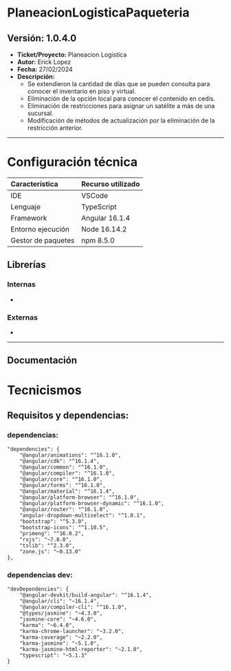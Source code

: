 # PlaneacionLogisticaPaqueteria

## Versión: 1.0.4.0

- __Ticket/Proyecto:__ Planeacion Logistica
- __Autor:__ Erick Lopez
- __Fecha:__ 27/02/2024
- __Descripción:__
  - Se extendieron la cantidad de días que se pueden consulta para conocer el inventario en piso y virtual.
  - Eliminación de la opción local para conocer el contenido en cedis.
  - Eliminación de restricciones para asignar un satélite a más de una sucursal.
  - Modificación de métodos de actualización por la eliminación de la restricción anterior.

--------
# Configuración técnica
| Característica          | Recurso utilizado |
| :---------------------- | :---------------- |
| IDE                     | VSCode            |
| Lenguaje                | TypeScript        |
| Framework               | Angular 16.1.4    |
| Entorno ejecución       | Node 16.14.2      | 
| Gestor de paquetes      | npm 8.5.0         |

## Librerías
### Internas
-
### Externas
-
--------------
## Documentación
# Tecnicismos
## Requisitos y dependencias: 
### dependencias: 
```
"dependencies": {
    "@angular/animations": "^16.1.0",
    "@angular/cdk": "^16.1.4",
    "@angular/common": "^16.1.0",
    "@angular/compiler": "^16.1.0",
    "@angular/core": "^16.1.0",
    "@angular/forms": "^16.1.0",
    "@angular/material": "^16.1.4",
    "@angular/platform-browser": "^16.1.0",
    "@angular/platform-browser-dynamic": "^16.1.0",
    "@angular/router": "^16.1.0",
    "angular-dropdown-multiselect": "^1.0.1",
    "bootstrap": "^5.3.0",
    "bootstrap-icons": "^1.10.5",
    "primeng": "^16.0.2",
    "rxjs": "~7.8.0",
    "tslib": "^2.3.0",
    "zone.js": "~0.13.0"
},
```
### dependencias dev: 
```
"devDependencies": {
    "@angular-devkit/build-angular": "^16.1.4",
    "@angular/cli": "~16.1.4",
    "@angular/compiler-cli": "^16.1.0",
    "@types/jasmine": "~4.3.0",
    "jasmine-core": "~4.6.0",
    "karma": "~6.4.0",
    "karma-chrome-launcher": "~3.2.0",
    "karma-coverage": "~2.2.0",
    "karma-jasmine": "~5.1.0",
    "karma-jasmine-html-reporter": "~2.1.0",
    "typescript": "~5.1.3"
}
```
